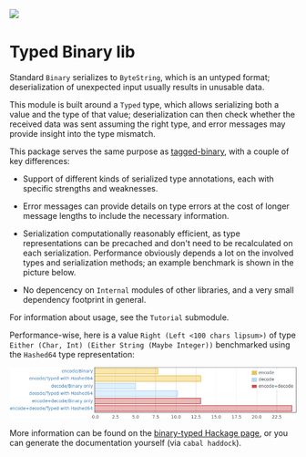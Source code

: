 [![](https://travis-ci.org/quchen/binary-typed.png?branch=master)][travis]

# Typed Binary lib

Standard `Binary` serializes to `ByteString`, which is an untyped format;
deserialization of unexpected input usually results in unusable data.

This module is built around a `Typed` type, which allows serializing both a
value and the type of that value; deserialization can then check whether the
received data was sent assuming the right type, and error messages may provide
insight into the type mismatch.

This package serves the same purpose as [tagged-binary][tagged-binary], with
a couple of key differences:

- Support of different kinds of serialized type annotations, each with
  specific strengths and weaknesses.

- Error messages can provide details on type errors at the cost of
  longer message lengths to include the necessary information.

- Serialization computationally reasonably efficient, as type
  representations can be precached and don't need to be recalculated on
  each serialization. Performance obviously depends a lot on the involved
  types and serialization methods; an example benchmark is shown in the
  picture below.

- No depencency on `Internal` modules of other libraries, and a very small
  dependency footprint in general.

For information about usage, see the `Tutorial` submodule.

Performance-wise, here is a value `Right (Left <100 chars lipsum>)` of
type `Either (Char, Int) (Either String (Maybe Integer))` benchmarked
using the `Hashed64` type representation:

![](doc/bench-overview.png)

More information can be found on the [binary-typed Hackage page][hackage], or
you can generate the documentation yourself (via `cabal haddock`).


[travis]: https://travis-ci.org/quchen/binary-typed
[hackage]: http://hackage.haskell.org/package/binary-typed
[tagged-binary]: http://hackage.haskell.org/package/tagged-binary